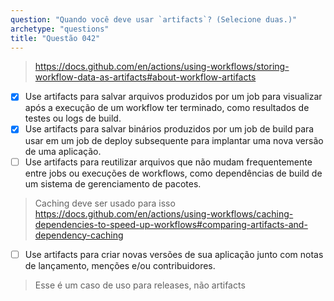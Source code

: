 ```yaml
---
question: "Quando você deve usar `artifacts`? (Selecione duas.)"
archetype: "questions"
title: "Questão 042"
---
```




> https://docs.github.com/en/actions/using-workflows/storing-workflow-data-as-artifacts#about-workflow-artifacts

- [x] Use artifacts para salvar arquivos produzidos por um job para visualizar após a execução de um workflow ter terminado, como resultados de testes ou logs de build.
- [x] Use artifacts para salvar binários produzidos por um job de build para usar em um job de deploy subsequente para implantar uma nova versão de uma aplicação.
- [ ] Use artifacts para reutilizar arquivos que não mudam frequentemente entre jobs ou execuções de workflows, como dependências de build de um sistema de gerenciamento de pacotes.
> Caching deve ser usado para isso https://docs.github.com/en/actions/using-workflows/caching-dependencies-to-speed-up-workflows#comparing-artifacts-and-dependency-caching
- [ ] Use artifacts para criar novas versões de sua aplicação junto com notas de lançamento, menções e/ou contribuidores.
> Esse é um caso de uso para releases, não artifacts
